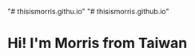 "# thisismorris.githu.io" 
"# thisismorris.github.io" 
<!DOCTYPE html>
<html>
  <head>
    <meta charset="utf-8">
    <title>hello, it's me Morris，GitHub</title>
  </head>
  <body>
    <h1>Hi! I'm Morris from Taiwan</h1>
  </body>
</html>
